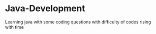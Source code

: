 # Java-Development
Learning java with some coding questions with difficulty of codes rising with time
